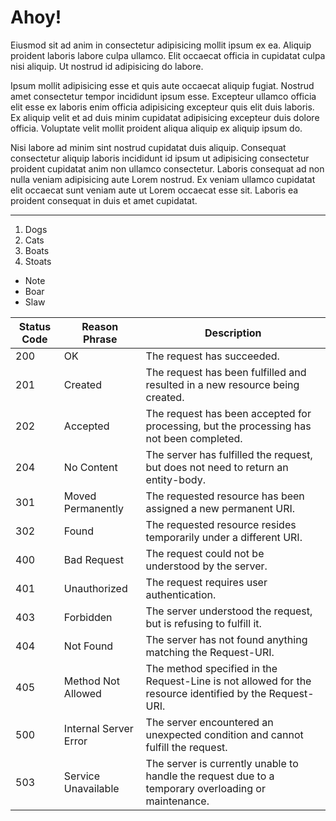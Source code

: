 # Ahoy!

Eiusmod sit ad anim in consectetur adipisicing mollit ipsum ex ea. Aliquip proident laboris
labore culpa ullamco. Elit occaecat officia in cupidatat culpa nisi aliquip. Ut nostrud id
adipisicing do labore.

Ipsum mollit adipisicing esse et quis aute occaecat aliquip fugiat. Nostrud amet consectetur
tempor incididunt ipsum esse. Excepteur ullamco officia elit esse ex laboris enim officia
adipisicing excepteur quis elit duis laboris. Ex aliquip velit et ad duis minim cupidatat
adipisicing excepteur duis dolore officia. Voluptate velit mollit proident aliqua aliquip ex
aliquip ipsum do.

Nisi labore ad minim sint nostrud cupidatat duis aliquip. Consequat consectetur aliquip
laboris incididunt id ipsum ut adipisicing consectetur proident cupidatat anim non ullamco
consectetur. Laboris consequat ad non nulla veniam adipisicing aute Lorem nostrud. Ex veniam
ullamco cupidatat elit occaecat sunt veniam aute ut Lorem occaecat esse sit. Laboris ea
proident consequat in duis et amet cupidatat.

---

1. Dogs
2. Cats
3. Boats
4. Stoats

- Note
- Boar
- Slaw

| Status Code | Reason Phrase         | Description                                                                                             |
| ----------- | --------------------- | ------------------------------------------------------------------------------------------------------- |
| 200         | OK                    | The request has succeeded.                                                                              |
| 201         | Created               | The request has been fulfilled and resulted in a new resource being created.                            |
| 202         | Accepted              | The request has been accepted for processing, but the processing has not been completed.                |
| 204         | No Content            | The server has fulfilled the request, but does not need to return an entity-body.                       |
| 301         | Moved Permanently     | The requested resource has been assigned a new permanent URI.                                           |
| 302         | Found                 | The requested resource resides temporarily under a different URI.                                       |
| 400         | Bad Request           | The request could not be understood by the server.                                                      |
| 401         | Unauthorized          | The request requires user authentication.                                                               |
| 403         | Forbidden             | The server understood the request, but is refusing to fulfill it.                                       |
| 404         | Not Found             | The server has not found anything matching the Request-URI.                                             |
| 405         | Method Not Allowed    | The method specified in the Request-Line is not allowed for the resource identified by the Request-URI. |
| 500         | Internal Server Error | The server encountered an unexpected condition and cannot fulfill the request.                          |
| 503         | Service Unavailable   | The server is currently unable to handle the request due to a temporary overloading or maintenance.     |
